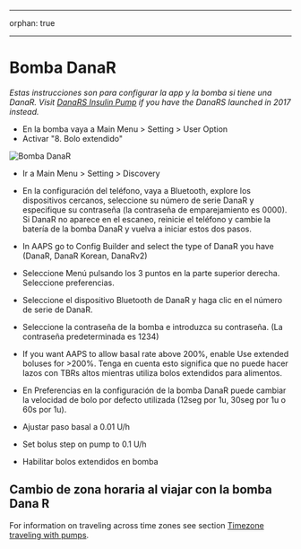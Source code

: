 * * *

orphan: true

* * *

# Bomba DanaR

*Estas instrucciones son para configurar la app y la bomba si tiene una DanaR. Visit [DanaRS Insulin Pump](./DanaRS-Insulin-Pump.md) if you have the DanaRS launched in 2017 instead.*

* En la bomba vaya a Main Menu > Setting > User Option
* Activar "8. Bolo extendido"

![Bomba DanaR](../images/danar1.png)

* Ir a Main Menu > Setting > Discovery
* En la configuración del teléfono, vaya a Bluetooth, explore los dispositivos cercanos, seleccione su número de serie DanaR y especifique su contraseña (la contraseña de emparejamiento es 0000). Si DanaR no aparece en el escaneo, reinicie el teléfono y cambie la batería de la bomba DanaR y vuelva a iniciar estos dos pasos.

* In AAPS go to Config Builder and select the type of DanaR you have (DanaR, DanaR Korean, DanaRv2)

* Seleccione Menú pulsando los 3 puntos en la parte superior derecha. Seleccione preferencias.
* Seleccione el dispositivo Bluetooth de DanaR y haga clic en el número de serie de DanaR.
* Seleccione la contraseña de la bomba e introduzca su contraseña. (La contraseña predeterminada es 1234)
* If you want AAPS to allow basal rate above 200%, enable Use extended boluses for >200%. Tenga en cuenta esto significa que no puede hacer lazos con TBRs altos mientras utiliza bolos extendidos para alimentos.
* En Preferencias en la configuración de la bomba DanaR puede cambiar la velocidad de bolo por defecto utilizada (12seg por 1u, 30seg por 1u o 60s por 1u).
* Ajustar paso basal a 0.01 U/h
* Set bolus step on pump to 0.1 U/h
* Habilitar bolos extendidos en bomba

## Cambio de zona horaria al viajar con la bomba Dana R

For information on traveling across time zones see section [Timezone traveling with pumps](#timezone-traveling-danarv2-danars).